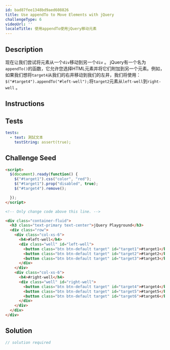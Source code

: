 ```yaml
---
id: bad87fee1348bd9aed608826
title: Use appendTo to Move Elements with jQuery
challengeType: 6
videoUrl: ''
localeTitle: 使用appendTo使用jQuery移动元素
---
```


## Description
<section id="description">现在让我们尝试将元素从一个<code>div</code>移动到另一个<code>div</code> 。 jQuery有一个名为<code>appendTo()</code>的函数，它允许您选择HTML元素并将它们附加到另一个元素。例如，如果我们想将<code>target4</code>从我们的右井移动到我们的左井，我们将使用： <code>$(&quot;#target4&quot;).appendTo(&quot;#left-well&quot;);</code>将<code>target2</code>元素从<code>left-well</code>到<code>right-well</code> 。 </section>

## Instructions
<section id="instructions">
</section>

## Tests
<section id='tests'>

```yml
tests:
  - text: 測試文本
    testString: assert(true);

```

</section>

## Challenge Seed
<section id='challengeSeed'>

<div id='html-seed'>

```html
<script>
  $(document).ready(function() {
    $("#target1").css("color", "red");
    $("#target1").prop("disabled", true);
    $("#target4").remove();

  });
</script>

<!-- Only change code above this line. -->

<div class="container-fluid">
  <h3 class="text-primary text-center">jQuery Playground</h3>
  <div class="row">
    <div class="col-xs-6">
      <h4>#left-well</h4>
      <div class="well" id="left-well">
        <button class="btn btn-default target" id="target1">#target1</button>
        <button class="btn btn-default target" id="target2">#target2</button>
        <button class="btn btn-default target" id="target3">#target3</button>
      </div>
    </div>
    <div class="col-xs-6">
      <h4>#right-well</h4>
      <div class="well" id="right-well">
        <button class="btn btn-default target" id="target4">#target4</button>
        <button class="btn btn-default target" id="target5">#target5</button>
        <button class="btn btn-default target" id="target6">#target6</button>
      </div>
    </div>
  </div>
</div>

```

</div>



</section>

## Solution
<section id='solution'>

```js
// solution required
```
</section>
